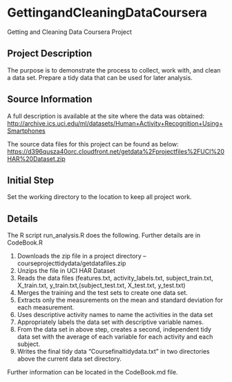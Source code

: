 # GettingandCleaningDataCoursera
Getting and Cleaning Data Coursera Project

## Project Description
The purpose is to demonstrate the process to collect, work with, and clean a data set. Prepare a tidy data that can be used for later analysis. 

## Source Information
A full description is available at the site where the data was obtained:
http://archive.ics.uci.edu/ml/datasets/Human+Activity+Recognition+Using+Smartphones


The source data files for this project can be found as below:
https://d396qusza40orc.cloudfront.net/getdata%2Fprojectfiles%2FUCI%20HAR%20Dataset.zip

## Initial Step
Set the working directory to the location to keep all project work. 

## Details
The R script run_analysis.R does the following. Further details are in CodeBook.R
1.	Downloads the zip file in a project directory – courseprojecttidydata/getdatafiles.zip
2.	Unzips the file in UCI HAR Dataset
3.	Reads the data files (features.txt, activity_labels.txt, subject_train.txt, X_train.txt, y_train.txt,(subject_test.txt, X_test.txt, y_test.txt) 
4.	Merges the training and the test sets to create one data set.
5.	Extracts only the measurements on the mean and standard deviation for each measurement.
6.	Uses descriptive activity names to name the activities in the data set
7.	Appropriately labels the data set with descriptive variable names.
8.	From the data set in above step, creates a second, independent tidy data set with the average of each variable for each activity and each subject.
9.	Writes the final tidy data “Coursefinaltidydata.txt” in two directories above the current data set directory.

Further information can be located in the CodeBook.md file.
